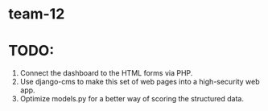 # team-12



# TODO: 
1. Connect the dashboard to the HTML forms via PHP.
2. Use django-cms to make this set of web pages into a high-security web app.
3. Optimize models.py for a better way of scoring the structured data.
